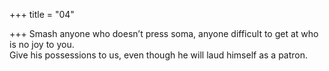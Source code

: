 +++
title = "04"

+++
 Smash anyone who doesn’t press soma, anyone difficult to get at who is  no joy to you.  
Give his possessions to us, even though he will laud himself as a patron. 